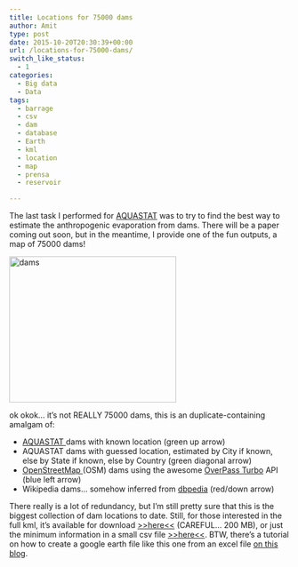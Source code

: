 ```yaml
---
title: Locations for 75000 dams
author: Amit
type: post
date: 2015-10-20T20:30:39+00:00
url: /locations-for-75000-dams/
switch_like_status:
  - 1
categories:
  - Big data
  - Data
tags:
  - barrage
  - csv
  - dam
  - database
  - Earth
  - kml
  - location
  - map
  - prensa
  - reservoir

---
```

The last task I performed for <a href="http://www.fao.org/nr/aquastat" target="_blank">AQUASTAT</a> was to try to find the best way to estimate the anthropogenic evaporation from dams. There will be a paper coming out soon, but in the meantime, I provide one of the fun outputs, a map of 75000 dams!

[<img class="alignnone size-medium wp-image-401" src="https://i2.wp.com/amitkohli.com/wp-content/uploads/2015/10/dams.png?resize=300%2C263" alt="dams" width="300" height="263" srcset="https://i2.wp.com/amitkohli.com/wp-content/uploads/2015/10/dams.png?resize=300%2C263 300w, https://i2.wp.com/amitkohli.com/wp-content/uploads/2015/10/dams.png?w=624 624w" sizes="(max-width: 300px) 100vw, 300px" data-recalc-dims="1" />][1]

ok okok&#8230; it&#8217;s not REALLY 75000 dams, this is an duplicate-containing amalgam of:

  * <a href="http://www.fao.org/nr/water/aquastat/dams/index.stm" target="_blank">AQUASTAT </a>dams with known location (green up arrow)
  * AQUASTAT dams with guessed location, estimated by City if known, else by State if known, else by Country (green diagonal arrow)
  * <a href="https://www.openstreetmap.org/#map=5/51.500/-0.100" target="_blank">OpenStreetMap </a>(OSM) dams using the awesome <a href="http://overpass-turbo.eu/" target="_blank">OverPass Turbo</a> API (blue left arrow)
  * Wikipedia dams&#8230; somehow inferred from <a href="http://dbpedia.org" target="_blank">dbpedia</a> (red/down arrow)

There really is a lot of redundancy, but I&#8217;m still pretty sure that this is the biggest collection of dam locations to date. Still, for those interested in the full kml, it&#8217;s available for download <a href="https://www.dropbox.com/s/1q27n6raje3gvab/all.merged.kml?dl=0" target="_blank">>>here<<</a> (CAREFUL&#8230; 200 MB), or just the minimum information in a small csv file <a href="https://www.dropbox.com/s/qpraev5pbvzk1jc/all.merged.csv?dl=0" target="_blank">>>here<<</a>. BTW, there&#8217;s a tutorial on how to create a google earth file like this one from an excel file <a href="http://amitkohli.com/kml-maker-for-excel-google-earth/" target="_blank">on this blog</a>.

 [1]: https://i2.wp.com/amitkohli.com/wp-content/uploads/2015/10/dams.png